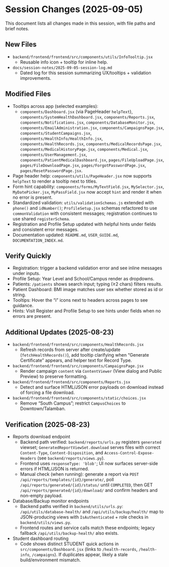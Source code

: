 # Session Changes (2025-09-05)

This document lists all changes made in this session, with file paths and brief notes.

## New Files
- `backend/frontend/frontend/src/components/utils/InfoTooltip.jsx`
  - Reusable info icon + tooltip for inline help.
- `docs/session-notes/2025-09-05-session-log.md`
  - Dated log for this session summarizing UX/tooltips + validation improvements.

## Modified Files
- Tooltips across app (selected examples):
  - `components/Dashboard.jsx` (via PageHeader `helpText`), `components/SystemHealthDashboard.jsx`, `components/Reports.jsx`, `components/Notifications.jsx`, `components/DatabaseMonitor.jsx`, `components/EmailAdministration.jsx`, `components/CampaignsPage.jsx`, `components/StudentCampaigns.jsx`, `components/HealthInfo/HealthInfo.jsx`, `components/HealthRecords.jsx`, `components/MedicalRecordsPage.jsx`, `components/MedicalHistoryPage.jsx`, `components/Medical.jsx`, `components/UserManagement.jsx`, `components/PatientMedicalDashboard.jsx`, `pages/FileUploadPage.jsx`, `pages/FileDownloadPage.jsx`, `pages/ForgotPasswordPage.jsx`, `pages/ResetPasswordPage.jsx`.
- Page header help: `components/utils/PageHeader.jsx` now supports `helpText` to render a tooltip next to titles.
- Form hint capability: `components/forms/MyTextField.jsx`, `MySelector.jsx`, `MyDatePicker.jsx`, `MyPassField.jsx` now accept `hint` and render it when no error is present.
- Standardized validation: `utils/validationSchemas.js` extended with `phone()` and `idNumber()`; `ProfileSetup.jsx` schemas refactored to use `commonValidation` with consistent messages; registration continues to use shared `registerSchema`.
- Registration and Profile Setup updated with helpful hints under fields and consistent error messages.
- Documentation updated: `README.md`, `USER_GUIDE.md`, `DOCUMENTATION_INDEX.md`.

## Verify Quickly
- Registration: trigger a backend validation error and see inline messages under inputs.
- Profile Setup: Year Level and School/Campus render as dropdowns.
- Patients: `/patients` shows search input; typing (≥2 chars) filters results.
- Patient Dashboard: BMI image matches user sex whether stored as id or string.
 - Tooltips: Hover the “i” icons next to headers across pages to see guidance.
 - Hints: Visit Register and Profile Setup to see hints under fields when no errors are present.

## Additional Updates (2025-08-23)
- `backend/frontend/frontend/src/components/HealthRecords.jsx`
  - Refresh records from server after create/update (`fetchHealthRecords()`), add tooltip clarifying when “Generate Certificate” appears, and helper text for Record Type.
- `backend/frontend/frontend/src/components/CampaignsPage.jsx`
  - Render campaign `content` via `ContentViewer` (View dialog and Public Preview) to preserve formatting.
- `backend/frontend/frontend/src/components/Reports.jsx`
  - Detect and surface HTML/JSON error payloads on download instead of forcing a file download.
- `backend/frontend/frontend/src/components/static/choices.jsx`
  - Remove “South Campus”; restrict `CampusChoices` to Downtown/Talamban.

## Verification (2025-08-23)
- Reports download endpoint
  - Backend path verified: `backend/reports/urls.py` registers `generated` viewset; `GeneratedReportViewSet.download` serves files with correct `Content-Type`, `Content-Disposition`, and `Access-Control-Expose-Headers` (see `backend/reports/views.py`).
  - Frontend uses `responseType: 'blob'`; UI now surfaces server-side errors if HTML/JSON is returned.
  - Manual check (when running): generate a report via `POST /api/reports/templates/{id}/generate/`, poll `/api/reports/generated/{id}/status/` until `COMPLETED`, then GET `/api/reports/generated/{id}/download/` and confirm headers and non-empty payload.
- Database/Backup monitor endpoints
  - Backend paths verified in `backend/utils/urls.py`: `/api/utils/database-health/` and `/api/utils/backup/health/` map to JSON-producing views with `IsAuthenticated` + role checks in `backend/utils/views.py`.
  - Frontend routes and service calls match these endpoints; legacy fallback `/api/utils/backup-health/` also exists.
- Student dashboard routing
  - Code shows distinct STUDENT quick actions in `src/components/Dashboard.jsx` (links to `/health-records`, `/health-info`, `/campaigns`). If duplicates appear, likely a stale build/environment mismatch.
